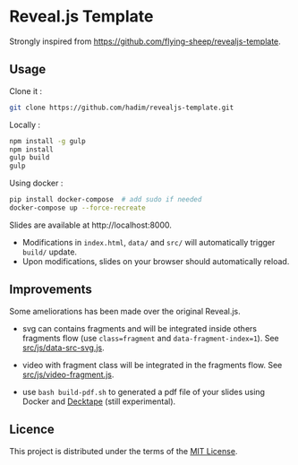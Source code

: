 # Reveal.js Template

Strongly inspired from https://github.com/flying-sheep/revealjs-template.

## Usage

Clone it :

```sh
git clone https://github.com/hadim/revealjs-template.git
```

Locally :

```sh
npm install -g gulp
npm install
gulp build
gulp
```

Using docker :

```sh
pip install docker-compose  # add sudo if needed
docker-compose up --force-recreate
```

Slides are available at http://localhost:8000.

- Modifications in `index.html`, `data/` and `src/` will automatically trigger `build/` update.
- Upon modifications, slides on your browser should automatically reload.

## Improvements

Some ameliorations has been made over the original Reveal.js.

- svg can contains fragments and will be integrated inside others fragments flow (use `class=fragment` and `data-fragment-index=1`). See [src/js/data-src-svg.js](src/js/data-src-svg.js).

- video with fragment class will be integrated in the fragments flow. See [src/js/video-fragment.js](src/js/video-fragment.js).

- use `bash build-pdf.sh` to generated a pdf file of your slides using Docker and [Decktape](https://github.com/astefanutti/decktape) (still experimental).

## Licence

This project is distributed under the terms of the [MIT License](https://opensource.org/licenses/MIT).
